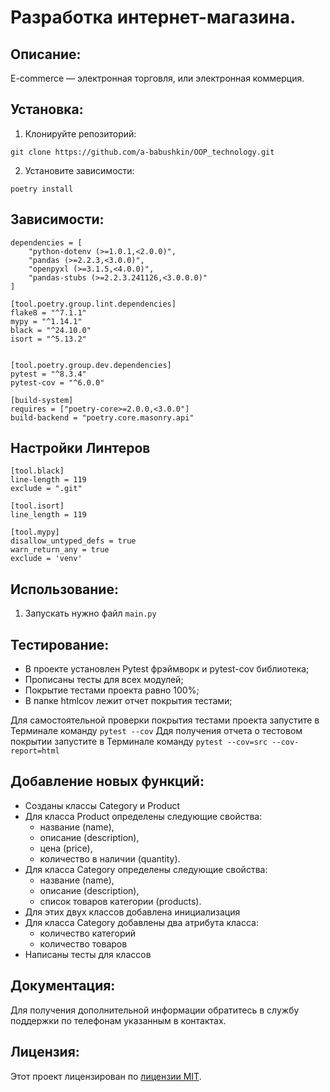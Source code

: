 # Разработка интернет-магазина. 

## Описание:

E-commerce  — электронная торговля, или электронная коммерция.

## Установка:

1. Клонируйте репозиторий:
```
git clone https://github.com/a-babushkin/OOP_technology.git
```
2. Установите зависимости:
```
poetry install
```
## Зависимости:

```requires-python = ">=3.11"
dependencies = [
    "python-dotenv (>=1.0.1,<2.0.0)",
    "pandas (>=2.2.3,<3.0.0)",
    "openpyxl (>=3.1.5,<4.0.0)",
    "pandas-stubs (>=2.2.3.241126,<3.0.0.0)"
]

[tool.poetry.group.lint.dependencies]
flake8 = "^7.1.1"
mypy = "^1.14.1"
black = "^24.10.0"
isort = "^5.13.2"


[tool.poetry.group.dev.dependencies]
pytest = "^8.3.4"
pytest-cov = "^6.0.0"

[build-system]
requires = ["poetry-core>=2.0.0,<3.0.0"]
build-backend = "poetry.core.masonry.api"
```

## Настройки Линтеров

```
[tool.black]
line-length = 119
exclude = ".git"

[tool.isort]
line_length = 119

[tool.mypy]
disallow_untyped_defs = true
warn_return_any = true
exclude = 'venv'
```

## Использование:

1. Запускать нужно файл `main.py`

## Тестирование:

- В проекте установлен Pytest фрэймворк и pytest-cov библиотека;
- Прописаны тесты для всех модулей;
- Покрытие тестами проекта равно 100%;
- В папке htmlcov лежит отчет покрытия тестами;

Для самостоятельной проверки покрытия тестами проекта 
запустите в Терминале команду `pytest --cov`
Ддя получения отчета о тестовом покрытии 
запустите в Терминале команду `pytest --cov=src --cov-report=html`

## Добавление новых функций:

- Созданы классы Category и Product
- Для класса Product определены следующие свойства:
    - название (name),
    - описание (description),
    - цена (price),
    - количество в наличии (quantity).
- Для класса Category определены следующие свойства:
    - название (name),
    - описание (description),
    - список товаров категории (products).
- Для этих двух классов добавлена инициализация
- Для класса Category добавлены два атрибута класса:
    - количество категорий
    - количество товаров
- Написаны тесты для классов

## Документация:

Для получения дополнительной информации обратитесь в службу поддержки по телефонам указанным в контактах.

## Лицензия:

Этот проект лицензирован по [лицензии MIT](https://opensource.org/license/mit).